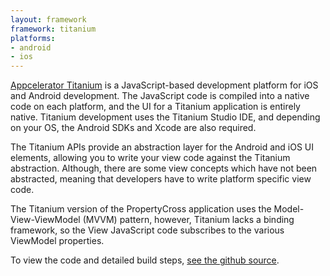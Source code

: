 ```yaml
---
layout: framework
framework: titanium
platforms:
- android
- ios
---
```

[Appcelerator Titanium](http://www.appcelerator.com/) is a JavaScript-based development platform for iOS and Android development. The JavaScript code is compiled into a native code on each platform, and the UI for a Titanium application is entirely native. Titanium development uses the Titanium Studio IDE, and depending on your OS, the Android SDKs and Xcode are also required.

The Titanium APIs provide an abstraction layer for the Android and iOS UI elements, allowing you to write your view code against the Titanium abstraction. Although, there are some view concepts which have not been abstracted, meaning that developers have to write platform specific view code.

The Titanium version of the PropertyCross application uses the Model-View-ViewModel (MVVM) pattern, however, Titanium lacks a binding framework, so the View JavaScript code subscribes to the various ViewModel properties.

To view the code and detailed build steps, [see the github source](https://github.com/ColinEberhardt/PropertyFinderCrossPlatform/tree/master/titanium).